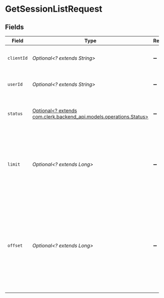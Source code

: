 # GetSessionListRequest


## Fields

| Field                                                                                                                                     | Type                                                                                                                                      | Required                                                                                                                                  | Description                                                                                                                               |
| ----------------------------------------------------------------------------------------------------------------------------------------- | ----------------------------------------------------------------------------------------------------------------------------------------- | ----------------------------------------------------------------------------------------------------------------------------------------- | ----------------------------------------------------------------------------------------------------------------------------------------- |
| `clientId`                                                                                                                                | *Optional<? extends String>*                                                                                                              | :heavy_minus_sign:                                                                                                                        | List sessions for the given client                                                                                                        |
| `userId`                                                                                                                                  | *Optional<? extends String>*                                                                                                              | :heavy_minus_sign:                                                                                                                        | List sessions for the given user                                                                                                          |
| `status`                                                                                                                                  | [Optional<? extends com.clerk.backend_api.models.operations.Status>](../../models/operations/Status.md)                                   | :heavy_minus_sign:                                                                                                                        | Filter sessions by the provided status                                                                                                    |
| `limit`                                                                                                                                   | *Optional<? extends Long>*                                                                                                                | :heavy_minus_sign:                                                                                                                        | Applies a limit to the number of results returned.<br/>Can be used for paginating the results together with `offset`.                     |
| `offset`                                                                                                                                  | *Optional<? extends Long>*                                                                                                                | :heavy_minus_sign:                                                                                                                        | Skip the first `offset` results when paginating.<br/>Needs to be an integer greater or equal to zero.<br/>To be used in conjunction with `limit`. |